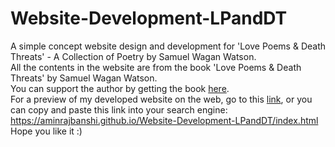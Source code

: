 # Website-Development-LPandDT
A simple concept website design and development for 'Love Poems &amp; Death Threats' - A Collection of Poetry by Samuel Wagan Watson.  
All the contents in the website are from the book 'Love Poems &amp; Death Threats' by Samuel Wagan Watson.  
You can support the author by getting the book [here](https://www.uqp.com.au/books/love-poems-and-death-threats "Get Love Poems &amp; Death Threats").  
For a preview of my developed website on the web, go to this [link](https://aminrajbanshi.github.io/Website-Development-LPandDT/ "Love Poems &amp; Death Threats"), or you can copy and paste this link into your search engine: https://aminrajbanshi.github.io/Website-Development-LPandDT/index.html  
Hope you like it :)  
